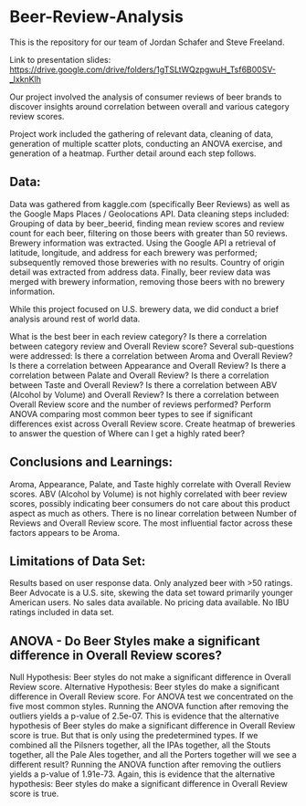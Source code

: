 # Beer-Review-Analysis

This is the repository for our team of Jordan Schafer and Steve Freeland.

Link to presentation slides: https://drive.google.com/drive/folders/1gTSLtWQzpgwuH_Tsf6B00SV-_lxknKlh 

Our project involved the analysis of consumer reviews of beer brands to discover insights around correlation between overall and various category review scores.

Project work included the gathering of relevant data, cleaning of data, generation of multiple scatter plots, conducting an ANOVA exercise, and generation of a heatmap. Further detail around each step follows.

## Data:
Data was gathered from kaggle.com (specifically Beer Reviews) as well as the Google Maps Places / Geolocations API. 
Data cleaning steps included:
Grouping of data by beer_beerid, finding mean review scores and review count for each beer, filtering on those beers with greater than 50 reviews. Brewery information was extracted. Using the Google API a retrieval of latitude, longitude, and address for each brewery was performed; subsequently removed those breweries with no results. Country of origin detail was extracted from address data. Finally, beer review data was merged with brewery information, removing those beers with no brewery information.

While this project focused on U.S. brewery data, we did conduct a brief analysis around rest of world data.

What is the best beer in each review category?
Is there a correlation between category review and Overall Review score? Several sub-questions were addressed:
  Is there a correlation between Aroma and Overall Review?
  Is there a correlation between Appearance and Overall Review?
  Is there a correlation between Palate and Overall Review?
  Is there a correlation between Taste and Overall Review?
  Is there a correlation between ABV (Alcohol by Volume) and Overall Review?
  Is there a correlation between Overall Review score and the number of reviews performed?
Perform ANOVA comparing most common beer types to see if significant differences exist across Overall Review score.
Create heatmap of breweries to answer the question of Where can I get a highly rated beer?

## Conclusions and Learnings:
Aroma, Appearance, Palate, and Taste highly correlate with Overall Review scores.
ABV (Alcohol by Volume) is not highly correlated with beer review scores, possibly indicating beer consumers do not care about this product aspect as much as others.
There is no linear correlation between Number of Reviews and Overall Review score. 
The most influential factor across these factors appears to be Aroma.  

## Limitations of Data Set:
Results based on user response data.
Only analyzed beer with >50 ratings.
Beer Advocate is a U.S. site, skewing the data set toward primarily younger American users.
No sales data available.
No pricing data available.
No IBU ratings included in data set.

## ANOVA - Do Beer Styles make a significant difference in Overall Review scores?
Null Hypothesis: Beer styles do not make a significant difference in Overall Review score.
Alternative Hypothesis: Beer styles do make a significant difference in Overall Review score.
For ANOVA test we concentrated on the five most common styles.
Running the ANOVA function after removing the outliers yields a p-value of 2.5e-07.
This is evidence that the alternative hypothesis of Beer styles do make a significant difference in Overall Review score is true.
But that is only using the predetermined types. If we combined all the Pilsners together, all the IPAs together, all the Stouts together, all the Pale Ales together, and all the Porters together will we see a different result?
Running the ANOVA function after removing the outliers yields a p-value of 1.91e-73. Again, this is evidence that the alternative hypothesis: Beer styles do make a significant difference in Overall Review score is true.
